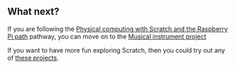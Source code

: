 ## What next?

If you are following the [Physical computing with Scratch and the Raspberry Pi path](https://projects.raspberrypi.org/en/pathways/physical-computing-with-scratch) pathway, you can move on to the [Musical instrument project](projects.raspberrypi.org/en/projects/scratchpc-musical-instrument)

If you want to have more fun exploring Scratch, then you could try out any of [these projects](https://projects.raspberrypi.org/en/projects?software%5B%5D=scratch&curriculum%5B%5D=%201).
